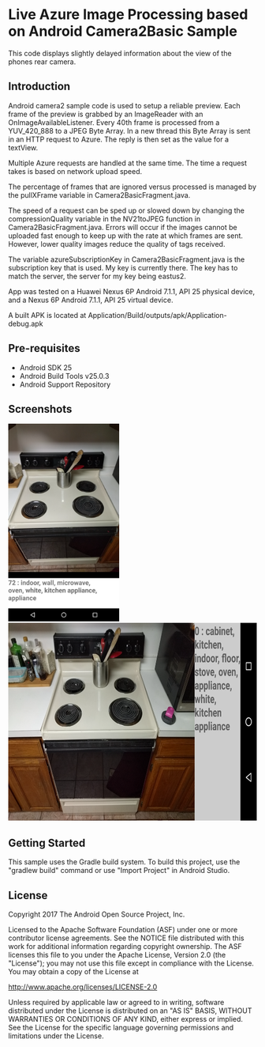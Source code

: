 
Live Azure Image Processing based on Android Camera2Basic Sample
===================================

This code displays slightly delayed information about the view of the phones rear camera.

Introduction
------------

Android camera2 sample code is used to setup a reliable preview. Each frame of the preview is grabbed by an ImageReader with an OnImageAvailableListener. Every 40th frame is processed from a YUV_420_888 to a JPEG Byte Array. In a new thread this Byte Array is sent in an HTTP request to Azure. The reply is then set as the value for a textView.

Multiple Azure requests are handled at the same time. The time a request takes is based on network upload speed. 

The percentage of frames that are ignored versus processed is managed by the pullXFrame variable in Camera2BasicFragment.java.

The speed of a request can be sped up or slowed down by changing the compressionQuality variable in the NV21toJPEG function in Camera2BasicFragment.java. Errors will occur if the images cannot be uploaded fast enough to keep up with the rate at which frames are sent. However, lower quality images reduce the quality of tags received. 

The variable azureSubscriptionKey in Camera2BasicFragment.java is the subscription key that is used. My key is currently there. The key has to match the server, the server for my key being eastus2.

App was tested on a Huawei Nexus 6P Android 7.1.1, API 25 physical device, and a Nexus 6P Android 7.1.1, API 25 virtual device.

A built APK is located at Application/Build/outputs/apk/Application-debug.apk

Pre-requisites
--------------

- Android SDK 25
- Android Build Tools v25.0.3
- Android Support Repository

Screenshots
-------------
<img src="screenshots/Portrait_sample.png" height="400" alt="Screenshot"/>
<img src="screenshots/Landscape_sample.png" height="400" alt="Screenshot"/>

Getting Started
---------------

This sample uses the Gradle build system. To build this project, use the
"gradlew build" command or use "Import Project" in Android Studio.


License
-------

Copyright 2017 The Android Open Source Project, Inc.

Licensed to the Apache Software Foundation (ASF) under one or more contributor
license agreements.  See the NOTICE file distributed with this work for
additional information regarding copyright ownership.  The ASF licenses this
file to you under the Apache License, Version 2.0 (the "License"); you may not
use this file except in compliance with the License.  You may obtain a copy of
the License at

http://www.apache.org/licenses/LICENSE-2.0

Unless required by applicable law or agreed to in writing, software
distributed under the License is distributed on an "AS IS" BASIS, WITHOUT
WARRANTIES OR CONDITIONS OF ANY KIND, either express or implied.  See the
License for the specific language governing permissions and limitations under
the License.
